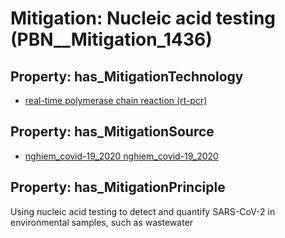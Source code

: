 # Mitigation: __Nucleic acid testing__ (PBN__Mitigation_1436)

## Property: has_MitigationTechnology

* [real-time polymerase chain reaction (rt-pcr)](../Technology/PBN__Technology_3876)

## Property: has_MitigationSource

* [nghiem_covid-19_2020 nghiem_covid-19_2020](../Article/PBN__Article_308)

## Property: has_MitigationPrinciple

Using nucleic acid testing to detect and quantify SARS-CoV-2 in environmental samples, such as wastewater

